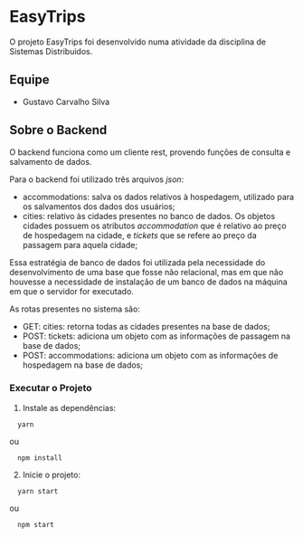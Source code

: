 # EasyTrips

O projeto EasyTrips foi desenvolvido numa atividade da disciplina de Sistemas Distribuidos.

## Equipe
- Gustavo Carvalho Silva

## Sobre o Backend

O backend funciona como um cliente rest, provendo funções de consulta e salvamento de
dados.

Para o backend foi utilizado três arquivos _json_:

- accommodations: salva os dados relativos à hospedagem, utilizado para os salvamentos
dos dados dos usuários;
- cities: relativo às cidades presentes no banco de dados. Os objetos cidades possuem os 
atributos *accommodation* que é relativo ao preço de hospedagem na cidade, e *tickets* que se refere 
ao preço da passagem para aquela cidade;

Essa estratégia de banco de dados foi utilizada pela necessidade do desenvolvimento
de uma base que fosse não relacional, mas em que não houvesse a necessidade de instalação de 
um banco de dados na máquina em que o servidor for executado.

As rotas presentes no sistema são:

- GET: cities: retorna todas as cidades presentes na base de dados;
- POST: tickets: adiciona um objeto com as informações de passagem na base de dados;
- POST: accommodations: adiciona um objeto com as informações de hospedagem na base de dados;

### Executar o Projeto

1. Instale as dependências:

```
  yarn
```
ou
```
  npm install
```

2. Inicie o projeto:

```
  yarn start
```
ou
```
  npm start
```
